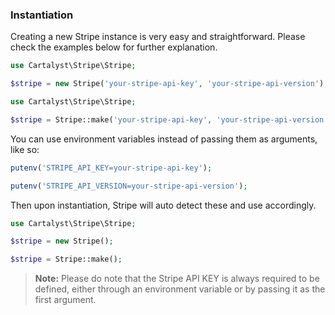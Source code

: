 ### Instantiation

Creating a new Stripe instance is very easy and straightforward. Please check the examples below for further explanation.

```php
use Cartalyst\Stripe\Stripe;

$stripe = new Stripe('your-stripe-api-key', 'your-stripe-api-version');
```

```php
use Cartalyst\Stripe\Stripe;

$stripe = Stripe::make('your-stripe-api-key', 'your-stripe-api-version');
```

You can use environment variables instead of passing them as arguments, like so:

```php
putenv('STRIPE_API_KEY=your-stripe-api-key');

putenv('STRIPE_API_VERSION=your-stripe-api-version');
```

Then upon instantiation, Stripe will auto detect these and use accordingly.

```php
use Cartalyst\Stripe\Stripe;

$stripe = new Stripe();
```

```php
$stripe = Stripe::make();
```

> **Note:** Please do note that the Stripe API KEY is always required to be defined, either through an environment variable or by passing it as the first argument.
